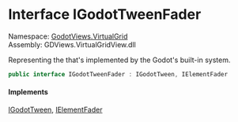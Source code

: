 # <a id="GodotViews_VirtualGrid_IGodotTweenFader"></a> Interface IGodotTweenFader

Namespace: [GodotViews.VirtualGrid](GodotViews.VirtualGrid.md)  
Assembly: GDViews.VirtualGridView.dll  

Representing the <xref href="GodotViews.VirtualGrid.IElementFader" data-throw-if-not-resolved="false"></xref> that's implemented
by the Godot's built-in <xref href="Godot.Tween" data-throw-if-not-resolved="false"></xref> system.

```csharp
public interface IGodotTweenFader : IGodotTween, IElementFader
```

#### Implements

[IGodotTween](GodotViews.VirtualGrid.IGodotTween.md), 
[IElementFader](GodotViews.VirtualGrid.IElementFader.md)

